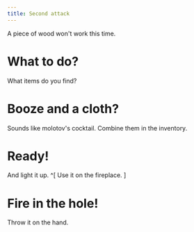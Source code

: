 ```yaml
---
title: Second attack
---
```


A piece of wood won't work this time.

# What to do?
What items do you find?

# Booze and a cloth?
Sounds like molotov's cocktail. Combine them in the inventory.

# Ready!
And light it up. ^[ Use it on the fireplace. ]

# Fire in the hole!
Throw it on the hand.
